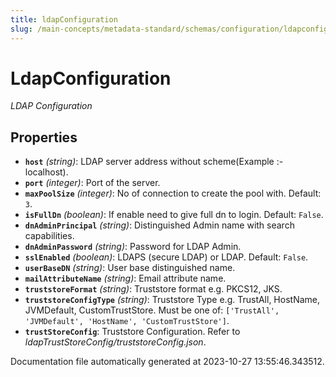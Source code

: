```yaml
---
title: ldapConfiguration
slug: /main-concepts/metadata-standard/schemas/configuration/ldapconfiguration
---
```


# LdapConfiguration

*LDAP Configuration*

## Properties

- **`host`** *(string)*: LDAP server address without scheme(Example :- localhost).
- **`port`** *(integer)*: Port of the server.
- **`maxPoolSize`** *(integer)*: No of connection to create the pool with. Default: `3`.
- **`isFullDn`** *(boolean)*: If enable need to give full dn to login. Default: `False`.
- **`dnAdminPrincipal`** *(string)*: Distinguished Admin name with search capabilities.
- **`dnAdminPassword`** *(string)*: Password for LDAP Admin.
- **`sslEnabled`** *(boolean)*: LDAPS (secure LDAP) or LDAP. Default: `False`.
- **`userBaseDN`** *(string)*: User base distinguished name.
- **`mailAttributeName`** *(string)*: Email attribute name.
- **`truststoreFormat`** *(string)*: Truststore format e.g. PKCS12, JKS.
- **`truststoreConfigType`** *(string)*: Truststore Type e.g. TrustAll, HostName, JVMDefault, CustomTrustStore. Must be one of: `['TrustAll', 'JVMDefault', 'HostName', 'CustomTrustStore']`.
- **`trustStoreConfig`**: Truststore Configuration. Refer to *ldapTrustStoreConfig/truststoreConfig.json*.


Documentation file automatically generated at 2023-10-27 13:55:46.343512.
